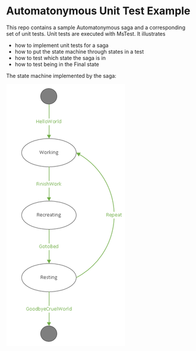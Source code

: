 # Automatonymous Unit Test Example
This repo contains a sample Automatonymous saga and a corresponding set of unit tests.
Unit tests are executed with MsTest.
It illustrates
 - how to implement unit tests for a saga
 - how to put the state machine through states in a test
 - how to test which state the saga is in
 - how to test being in the Final state

The state machine implemented by the saga:

![state_machine_illustration](StateMachineExample/LifeMachine.PNG)

